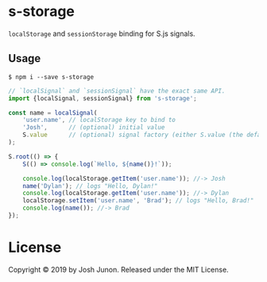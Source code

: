 # s-storage

`localStorage` and `sessionStorage` binding for S.js signals.

## Usage

```console
$ npm i --save s-storage
```

```javascript
// `localSignal` and `sessionSignal` have the exact same API.
import {localSignal, sessionSignal} from 's-storage';

const name = localSignal(
	'user.name', // localStorage key to bind to
	'Josh',      // (optional) initial value
	S.value      // (optional) signal factory (either S.value (the default) or S.data)
);

S.root(() => {
	S(() => console.log(`Hello, ${name()}!`));

	console.log(localStorage.getItem('user.name')); //-> Josh
	name('Dylan'); // logs "Hello, Dylan!"
	console.log(localStorage.getItem('user.name')); //-> Dylan
	localStorage.setItem('user.name', 'Brad'); // logs "Hello, Brad!"
	console.log(name()); //-> Brad
});
```

# License
Copyright &copy; 2019 by Josh Junon. Released under the MIT License.

